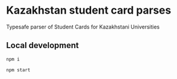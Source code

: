 # Kazakhstan student card parses

Typesafe parser of Student Cards for Kazakhstani Universities

## Local development

```bash
npm i
```

```bash
npm start
```